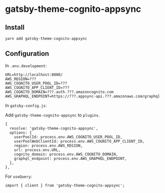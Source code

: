 # gatsby-theme-cognito-appsync

## Install

    yarn add gatsby-theme-cognito-appsync

## Configuration

In `.env.development`:

    URL=http://localhost:8000/
    AWS_REGION=???
    AWS_COGNITO_USER_POOL_ID=???
    AWS_COGNITO_APP_CLIENT_ID=???
    AWS_COGNITO_DOMAIN=???.auth.???.amazoncognito.com
    AWS_GRAPHQL_ENDPOINT=https://???.appsync-api.???.amazonaws.com/graphql

In `gatsby-config.js`:

Add `gatsby-theme-cognito-appsync` to `plugins`.

    {
      resolve: 'gatsby-theme-cognito-appsync',
      options: {
        userPoolId: process.env.AWS_COGNITO_USER_POOL_ID,
        userPoolWebClientId: process.env.AWS_COGNITO_APP_CLIENT_ID,
        region: process.env.AWS_REGION,
        url: process.env.URL,
        cognito_domain: process.env.AWS_COGNITO_DOMAIN,
        graphql_endpoint: process.env.AWS_GRAPHQL_ENDPOINT,
      },
    },

For `useQuery`:

    import { client } from 'gatsby-theme-cognito-appsync';
